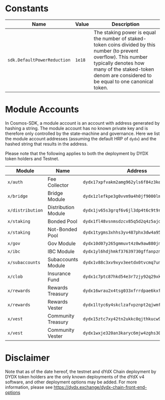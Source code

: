 # Constants

Name | Value | Description
-|-|-
`sdk.DefaultPowerReduction`|`1e18`|The staking power is equal the number of staked-token coins divided by this number (to prevent overflow). This number typically denotes how many of the staked-token denom are considered to be equal to one canonical token.

# Module Accounts

In Cosmos-SDK, a module account is an account with address generated by hashing a string. The module account has no known private key and is therefore only controlled by the state-machine and governance. Here we list the module account addresses (assuming the default HRP of `dydx`) and the hashed string that results in the address.

Please note that the following applies to both the deployment by DYDX token holders and Testnet.

Module | Name | Address | String
-|-|-|-
`x/auth`|Fee Collector|`dydx17xpfvakm2amg962yls6f84z3kell8c5leqdyt2`|`"fee_collector"`
`x/bridge`|Bridge Module|`dydx1zlefkpe3g0vvm9a4h0jf9000lmqutlh9jwjnsv`|`"bridge"`
`x/distribution`|Distribution Module|`dydx1jv65s3grqf6v6jl3dp4t6c9t9rk99cd8wx2cfg`|`"distribution"`
`x/staking`|Bonded Pool|`dydx1fl48vsnmsdzcv85q5d2q4z5ajdha8yu3uz8teq`|`"bonded_tokens_pool"`
`x/staking`|Not-Bonded Pool|`dydx1tygms3xhhs3yv487phx3dw4a95jn7t7lgzm605`|`"not_bonded_tokens_pool"`
`x/gov`|Gov Module|`dydx10d07y265gmmuvt4z0w9aw880jnsr700jnmapky`|`"gov"`
`x/ibc`|IBC Module|`dydx1yl6hdjhmkf37639730gffanpzndzdpmh8xcdh5`|`"transfer"`
`x/subaccounts`|Subaccounts Module|`dydx1v88c3xv9xyv3eetdx0tvcmq7ung3dywp5upwc6`|`"subaccounts"`
`x/clob`|Insurance Fund|`dydx1c7ptc87hkd54e3r7zjy92q29xkq7t79w64slrq`|`"insurance_fund"`
`x/rewards`|Rewards Treasury|`dydx16wrau2x4tsg033xfrrdpae6kxfn9kyuerr5jjp`|`"rewards_treasury"`
`x/rewards`|Rewards Vester|`dydx1ltyc6y4skclzafvpznpt2qjwmfwgsndp458rmp`|`"rewards_vester"`
`x/vest`|Community Treasury|`dydx15ztc7xy42tn2ukkc0qjthkucw9ac63pgp70urn`|`"community_treasury"`
`x/vest`|Community Vester|`dydx1wxje320an3karyc6mjw4zghs300dmrjkwn7xtk`|`"community_vester"`

# Disclaimer
Note that as of the date hereof, the testnet and dYdX Chain deployment by DYDX token holders are the only known deployments of the dYdX v4 software, and other deployment options may be added. For more information, please see https://dydx.exchange/dydx-chain-front-end-options
